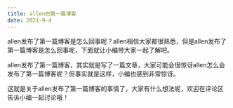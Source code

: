 ```yaml
---
title: allen的第一篇博客
date: 2021-9-4
---
```


allen发布了第一篇博客是怎么回事呢？allen相信大家都很熟悉，但是allen发布了第一篇博客是怎么回事呢，下面就让小编带大家一起了解吧。

allen发布了第一篇博客，其实就是写了一篇文章，大家可能会很惊讶allen怎么会发布了第一篇博客呢？但事实就是这样，小编也感到非常惊讶。

这就是关于allen发布了第一篇博客的事情了，大家有什么想法呢，欢迎在评论区告诉小编一起讨论哦！